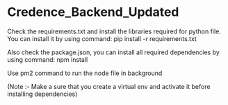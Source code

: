 # Credence_Backend_Updated
Check the requirements.txt and install the libraries required for python file.
You can install it by using command:
pip install -r requirements.txt

Also check the package.json, you can install all required dependencies by using command:
npm install

Use pm2 command to run the node file in background

(Note :- Make a sure that you create a virtual env and activate it before installing dependencies)

